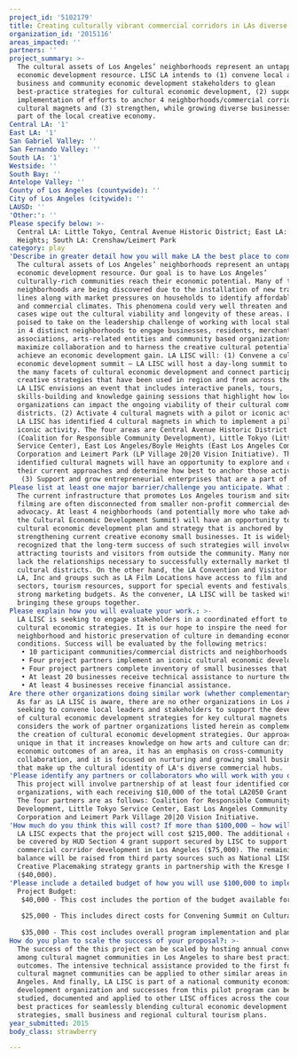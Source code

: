 ```yaml
---
project_id: '5102179'
title: Creating culturally vibrant commercial corridors in LAs diverse neighborhoods
organization_id: '2015116'
areas_impacted: ''
partners: ''
project_summary: >-
  The cultural assets of Los Angeles’ neighborhoods represent an untapped
  economic development resource. LISC LA intends to (1) convene local arts,
  business and community economic development stakeholders to glean
  best-practice strategies for cultural economic development, (2) support the
  implementation of efforts to anchor 4 neighborhoods/commercial corridors as
  cultural magnets and (3) strengthen, while growing diverse businesses that are
  part of the local creative economy.
Central LA: '1'
East LA: '1'
San Gabriel Valley: ''
San Fernando Valley: ''
South LA: '1'
Westside: ''
South Bay: ''
Antelope Valley: ''
County of Los Angeles (countywide): ''
City of Los Angeles (citywide): ''
LAUSD: ''
'Other:': ''
Please specify below: >-
  Central LA: Little Tokyo, Central Avenue Historic District; East LA: Boyle
  Heights; South LA: Crenshaw/Leimert Park
category: play
'Describe in greater detail how you will make LA the best place to connect:': >-
  The cultural assets of Los Angeles’ neighborhoods represent an untapped
  economic development resource. Our goal is to have Los Angeles’
  culturally-rich communities reach their economic potential. Many of these
  neighborhoods are being discovered due to the installation of new transit rail
  lines along with market pressures on households to identify affordable housing
  and commercial climates. This phenomena could very well threaten and in some
  cases wipe out the cultural viability and longevity of these areas. LA LISC is
  poised to take on the leadership challenge of working with local stakeholders
  in 4 distinct neighborhoods to engage businesses, residents, merchant
  associations, arts-related entities and community based organizations to
  maximize collaboration and to harness the creative cultural potential to
  achieve an economic development gain. LA LISC will: (1) Convene a cultural
  economic development summit – LA LISC will host a day-long summit to address
  the many facets of cultural economic development and connect participants to
  creative strategies that have been used in region and from across the country.
  LA LISC envisions an event that includes interactive panels, tours,
  skills-building and knowledge gaining sessions that highlight how local
  organizations can impact the ongoing viability of their cultural commercial
  districts. (2) Activate 4 cultural magnets with a pilot or iconic activity –
  LA LISC has identified 4 cultural magnets in which to implement a pilot or
  iconic activity. The four areas are Central Avenue Historic District
  (Coalition for Responsible Community Development), Little Tokyo (Little Tokyo
  Service Center), East Los Angeles/Boyle Heights (East Los Angeles Community
  Corporation and Leimert Park (LP Village 20|20 Vision Initiative). The
  identified cultural magnets will have an opportunity to explore and categorize
  their current approaches and determine how best to anchor those activities. 
   (3) Support and grow entrepreneurial enterprises that are a part of creating neighborhood cultural vibrancy – Small businesses are often the heart and soul of what makes a place culturally great. LA LISC will work with the 4 cultural magnet communities to identify businesses and further define clusters that are essential to their creative economy. The goal will be to assist these businesses with access to capital, information, larger markets and technical assistance.
Please list at least one major barrier/challenge you anticipate. What is your strategy for overcoming these obstacles?: >-
  The current infrastructure that promotes Los Angeles tourism and sites for
  filming are often disconnected from smaller non-profit commercial development
  advocacy. At least 4 neighborhoods (and potentially more who take advantage of
  the Cultural Economic Development Summit) will have an opportunity to create a
  cultural economic development plan and strategy that is anchored by
  strengthening current creative economy small businesses. It is widely
  recognized that the long-term success of such strategies will involve
  attracting tourists and visitors from outside the community. Many non-profits
  lack the relationships necessary to successfully externally market their
  cultural districts. On the other hand, the LA Convention and Visitor’s Bureau,
  LA, Inc and groups such as LA Film Locations have access to film and music
  sectors, tourism resources, support for special events and festivals, and
  strong marketing budgets. As the convener, LA LISC will be tasked with
  bringing these groups together.
Please explain how you will evaluate your work.: >-
  LA LISC is seeking to engage stakeholders in a coordinated effort to develop
  cultural economic strategies. It is our hope to inspire the need for
  neighborhood and historic preservation of culture in demanding economic
  conditions. Success will be evaluated by the following metrics: 
   • 10 participant communities/commercial districts and neighborhoods in the Cultural Economic Development Summit (40-50 participants);
   • Four project partners implement an iconic cultural economic development idea from among their strategy during the grant period;
   • Four project partners complete inventory of small businesses that contribute to the cultural economy;
   • At least 20 businesses receive technical assistance to nurture their growth and development; and
   • At least 4 businesses receive financial assistance.
Are there other organizations doing similar work (whether complementary or competitive)? What is unique about your proposed approach?: >-
  As far as LA LISC is aware, there are no other organizations in Los Angeles
  seeking to convene local leaders and stakeholders to support the development
  of cultural economic development strategies for key cultural magnets. LA LISC
  considers the work of partner organizations listed herein as complementary to
  the creation of cultural economic development strategies. Our approach is
  unique in that it increases knowledge on how arts and culture can drive the
  economic outcomes of an area, it has an emphasis on cross-community
  collaboration, and it is focused on nurturing and growing small businesses
  that make up the cultural identity of LA's diverse commercial hubs.
'Please identify any partners or collaborators who will work with you on this project. How much of the $100,000 grant award will each partner receive?': >-
  This project will involve partnership of at least four identified community
  organizations, with each receiving $10,000 of the total LA2050 Grant Award.
  The four partners are as follows: Coalition for Responsible Community
  Development, Little Tokyo Service Center, East Los Angeles Community
  Corporation and Leimert Park Village 20|20 Vision Initiative.
'How much do you think this will cost? If more than $100,000 – how will you cover the additional costs?': >-
  LA LISC expects that the project will cost $215,000. The additional costs will
  be covered by HUD Section 4 grant support secured by LISC to support
  commercial corridor development in Los Angeles ($75,000). The remaining
  balance will be raised from third party sources such as National LISC's
  Creative Placemaking strategy grants in partnership with the Kresge Foundation
  ($40,000).
'Please include a detailed budget of how you will use $100,000 to implement this project.': |-
  Project Budget:
   $40,000 - This cost includes the portion of the budget available for Organizational Partnerships for Cultural District Planning and implementation of iconic activities (Economic revitalization strategies that integrate arts and culture typically involve facility-centric, people-oriented and/or program-based approaches. Each one of the pre-identified cultural magnet communities will be tasked to implement one activity to support their respective strategy.)
   
   $25,000 - This includes direct costs for Convening Summit on Cultural Economic Development Strategies and Opportunities (The summit will be open to a larger audience of Angeleno leaders who are grappling with external forces impacting the cultural vibrancy of commercial corridors. Moreover, the convening will be designed to encourage the forging of powerful partnerships across communities who are all seeking to achieve sustainability, cultural resilience and economic prosperity.) Direct costs include but are not limited to location, outreach/marketing, refreshments, speaker honorariums, meeting logistics (i.e. meeting printed materials and supplies).
   
   $35,000 - This cost includes overall program implementation and planning. Organizing the convening, providing technical assistance to partner groups to implement cultural economic development strategies, providing technical assistance to partner groups and small businesses to ensure access to capital, information and larger markets.
How do you plan to scale the success of your proposal?: >-
  The success of the this project can be scaled by hosting annual convenings
  among cultural magnet communities in Los Angeles to share best practices and
  outcomes. The intensive technical assistance provided to the first four
  cultural magnet communities can be applied to other similar areas in Los
  Angeles. And finally, LA LISC is part of a national community economic
  development organization and successes from this pilot program can be further
  studied, documented and applied to other LISC offices across the country as
  best practices for seamlessly blending cultural economic development
  strategies, small business and regional cultural tourism plans.
year_submitted: 2015
body_class: strawberry

---
```

